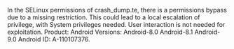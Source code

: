 In the SELinux permissions of crash_dump.te, there is a permissions bypass due to a missing restriction. This could lead to a local escalation of privilege, with System privileges needed. User interaction is not needed for exploitation. Product: Android Versions: Android-8.0 Android-8.1 Android-9.0 Android ID: A-110107376.